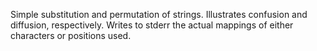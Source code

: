 Simple substitution and permutation of strings.  Illustrates confusion and diffusion, respectively.  Writes to stderr the actual mappings of either characters or positions used.